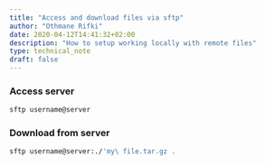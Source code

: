 ```yaml
---
title: "Access and download files via sftp"
author: "Othmane Rifki"
date: 2020-04-12T14:41:32+02:00
description: "How to setup working locally with remote files"
type: technical_note
draft: false
---
```


### Access server
``` bash 
sftp username@server
```

### Download from server
``` bash 
sftp username@server:./'my\ file.tar.gz .
```